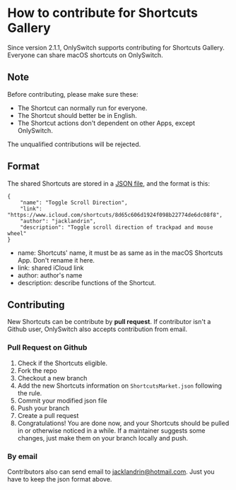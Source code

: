 # How to contribute for Shortcuts Gallery

Since version 2.1.1, OnlySwitch supports contributing for Shortcuts Gallery. Everyone can share macOS shortcuts on OnlySwitch.

## Note
Before contributing, please make sure these:
* The Shortcut can normally run for everyone.
* The Shortcut should better be in English.
* The Shortcut actions don't dependent on other Apps, except OnlySwitch.

The unqualified contributions will be rejected.

## Format
The shared Shortcuts are stored in a [JSON file](OnlySwitch/Resource/ShortcutsMarket/ShortcutsMarket.json), and the format is this:
```
{
    "name": "Toggle Scroll Direction",
    "link": "https://www.icloud.com/shortcuts/8d65c606d1924f098b22774de6dc08f8",
    "author": "jacklandrin",
    "description": "Toggle scroll direction of trackpad and mouse wheel"
}
```
* name: Shortcuts' name, it must be as same as in the macOS Shortcuts App. Don't rename it here.
* link: shared iCloud link
* author: author's name
* description: describe functions of the Shortcut.

## Contributing

New Shortcuts can be contribute by **pull request**. If contributor isn't a Github user, OnlySwitch also accepts contribution from email.

### Pull Request on Github

1. Check if the Shortcuts eligible.
2. Fork the repo
3. Checkout a new branch
4. Add the new Shortcuts information on `ShortcutsMarket.json` following the rule.
5. Commit your modified json file
6. Push your branch
7. Create a pull request
8. Congratulations! You are done now, and your Shortcuts should be pulled in or otherwise noticed in a while. If a maintainer suggests some changes, just make them on your branch locally and push.

### By email

Contributors also can send email to jacklandrin@hotmail.com. Just you have to keep the json format above.
